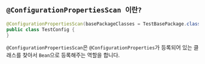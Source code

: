 ## `@ConfigurationPropertiesScan 이란?`

```java
@ConfigurationPropertiesScan(basePackageClasses = TestBasePackage.class)
public class TestConfig {
}
```

`@ConfigurationPropertiesScan`은 `@ConfigurationProperties`가 등록되어 있는 클래스를 찾아서 `Bean`으로 등록해주는 역할을 합니다. 